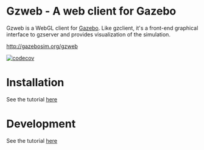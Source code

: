 # Gzweb - A web client for Gazebo

Gzweb is a WebGL client for [Gazebo](http://gazebosim.org). Like gzclient, it's a front-end graphical interface to gzserver and provides visualization of the simulation.

http://gazebosim.org/gzweb

[![codecov](https://codecov.io/bb/osrf/gzweb/branch/master/graph/badge.svg)](https://codecov.io/bb/osrf/gzweb)

# Installation

See the tutorial [here](http://gazebosim.org/tutorials?tut=gzweb_install&cat=gzweb)

# Development

See the tutorial [here](http://gazebosim.org/tutorials?tut=gzweb_development&cat=gzweb)

